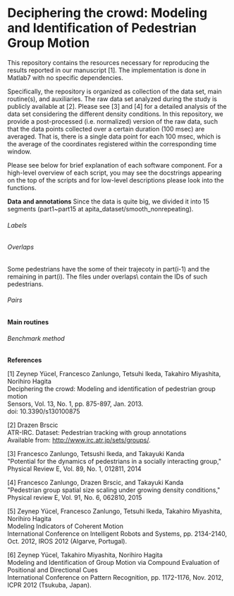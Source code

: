 # Deciphering the crowd: Modeling and Identification of Pedestrian Group Motion

This repository contains the resources necessary for reproducing the results reported in our manuscript [1]. The implementation is done in Matlab7 with no specific dependencies.

Specifically, the repository is organized as collection of the data set, main routine(s), and auxiliaries. The raw data set analyzed during the study is publicly available at [2]. Please see [3] and [4] for a detailed analysis of the data set considering the different density conditions. In this repository, we provide a post-processed (i.e. normalized) version of the raw data, such that the data points collected over a certain duration (100 msec) are averaged. That is, there is a single data point for each 100 msec, which is the average of the coordinates registered within the corresponding time window.

Please see below for brief explanation of each software component. For a high-level overview of each script, you may see the docstrings appearing on the top of the  scripts and for low-level descriptions please look into the functions.

**Data and annotations**
Since the data is quite big, we divided it into 15 segments (part1~part15 at apita_dataset/smooth_nonrepeating). 
###### Labels

###### Overlaps
Some pedestrians have the some of their trajecoty in part(i-1) and the remaining in part(i). The files under overlaps\ contain the IDs of such pedestrians. 

###### Pairs




**Main routines**

###### Benchmark method

**References**

[1] Zeynep Yücel, Francesco Zanlungo, Tetsuhi Ikeda, Takahiro Miyashita, Norihiro Hagita\
Deciphering the crowd: Modeling and identification of pedestrian group motion\
Sensors, Vol. 13, No. 1, pp. 875-897, Jan. 2013.\
doi: 10.3390/s130100875

[2] Drazen Brscic\
ATR-IRC. Dataset: Pedestrian tracking with group annotations\
Available from: http://www.irc.atr.jp/sets/groups/. 

[3] Francesco Zanlungo, Tetsushi Ikeda, and Takayuki Kanda \
"Potential for the dynamics of pedestrians in a socially interacting group," \
Physical Review E, Vol. 89, No. 1, 012811, 2014

[4] Francesco Zanlungo, Drazen Brscic, and Takayuki Kanda \
"Pedestrian group spatial size scaling under growing density conditions," \
Physical review E, Vol. 91, No. 6, 062810, 2015 

[5] Zeynep Yücel, Francesco Zanlungo, Tetsuhi Ikeda, Takahiro Miyashita, Norihiro Hagita\
Modeling Indicators of Coherent Motion\
International Conference on Intelligent Robots and Systems, pp. 2134-2140, Oct. 2012, IROS 2012 (Algarve, Portugal).


[6] Zeynep Yücel, Takahiro Miyashita, Norihiro Hagita\
Modeling and Identification of Group Motion via Compound Evaluation of Positional and Directional Cues\
International Conference on Pattern Recognition, pp. 1172-1176, Nov. 2012, ICPR 2012 (Tsukuba, Japan).

